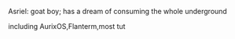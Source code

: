 Asriel: goat boy; has a dream of consuming the whole underground

including AurixOS,Flanterm,most tut
